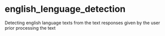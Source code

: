 # english_lenguage_detection
Detecting english language texts from the text responses given by the user prior processing the text

